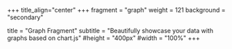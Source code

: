 +++
title_align="center"
+++
fragment = "graph"
weight = 121
background = "secondary"

title = "Graph Fragment"
subtitle = "Beautifully showcase your data with graphs based on chart.js"
#height = "400px"
#width = "100%"
+++
